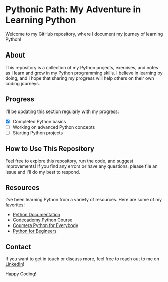 # Pythonic Path: My Adventure in Learning Python

Welcome to my GitHub repository, where I document my journey of learning Python!

## About

This repository is a collection of my Python projects, exercises, and notes as I learn and grow in my Python programming skills. I believe in learning by doing, and I hope that sharing my progress will help others on their own coding journeys.

## Progress

I'll be updating this section regularly with my progress:

- [x] Completed Python basics
- [ ] Working on advanced Python concepts
- [ ] Starting Python projects

## How to Use This Repository

Feel free to explore this repository, run the code, and suggest improvements! If you find any errors or have any questions, please file an issue and I'll do my best to respond.

## Resources

I've been learning Python from a variety of resources. Here are some of my favorites:

- [Python Documentation](https://docs.python.org/3/)
- [Codecademy Python Course](https://www.codecademy.com/learn/learn-python-3)
- [Coursera Python for Everybody](https://www.coursera.org/specializations/python)
- [Python for Begineers ](https://www.youtube.com/watch?v=7wnove7K-ZQ&list=PLu0W_9lII9agwh1XjRt242xIpHhPT2llg)

## Contact

If you want to get in touch or discuss more, feel free to reach out to me on [LinkedIn](https://www.linkedin.com/in/rijan-bhandari-7bb55a281/)!

Happy Coding!